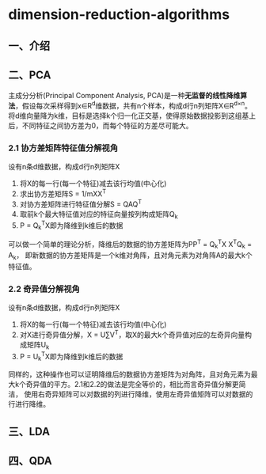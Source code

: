 # dimension-reduction-algorithms
## 一、介绍




## 二、PCA
主成分分析(Principal Component Analysis, PCA)是一种**无监督的线性降维算法**，假设每次采样得到x∈R<sup>d</sup>维数据，共有n个样本，构成d行n列矩阵X∈R<sup>d×n</sup>。
将d维向量降为k维，目标是选择k个归一化正交基，使得原始数据投影到这组基上后，不同特征之间协方差为0，而每个特征的方差尽可能大。

### 2.1 协方差矩阵特征值分解视角

设有n条d维数据，构成d行n列矩阵X
1. 将X的每一行(每一个特征)减去该行均值(中心化)
2. 求出协方差矩阵S = 1/mXX<sup>T</sup>
3. 对协方差矩阵进行特征值分解S = QAQ<sup>T</sup>
4. 取前k个最大特征值对应的特征向量按列构成矩阵Q<sub>k</sub>
5. P = Q<sub>k</sub><sup>T</sup>X即为降维到k维后的数据

可以做一个简单的理论分析，降维后的数据的协方差矩阵为PP<sup>T</sup> = Q<sub>k</sub><sup>T</sup>X X<sup>T</sup>Q<sub>k</sub> = A<sub>k</sub>，
即新数据的协方差矩阵是一个k维对角阵，且对角元素为对角阵A的最大k个特征值。

### 2.2 奇异值分解视角

设有n条d维数据，构成d行n列矩阵X
1. 将X的每一行(每一个特征)减去该行均值(中心化)
2. 对X进行奇异值分解，X = U∑V<sup>T</sup>，取X的最大k个奇异值对应的左奇异向量构成矩阵U<sub>k</sup>
3. P = U<sub>k</sub><sup>T</sup>X即为降维到k维后的数据

同样的，这种操作也可以证明降维后的数据协方差矩阵为对角阵，且对角元素为最大k个奇异值的平方。2.1和2.2的做法是完全等价的，相比而言奇异值分解更简洁，
使用右奇异矩阵可以对数据的列进行降维，使用左奇异值矩阵可以对数据的行进行降维。

## 三、LDA

## 四、QDA

